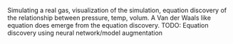 Simulating a real gas, visualization of the simulation, equation discovery of the relationship between pressure, temp, volum. A Van der Waals like equation does emerge from the equation discovery.
TODO: Equation discovery using neural network/model augmentation
